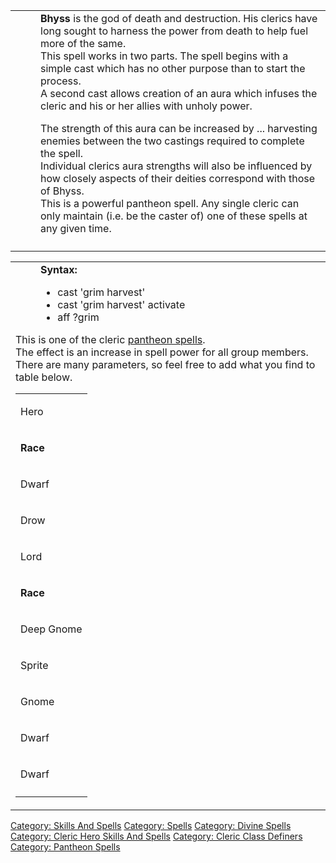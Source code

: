 <table>
<tbody>
<tr class="odd">
<td><dl>
<dt></dt>
<dd>
<strong>Bhyss</strong> is the god of death and destruction. His clerics
have long sought to harness the power from death to help fuel more of
the same.
</dd>
<dd>
This spell works in two parts. The spell begins with a simple cast which
has no other purpose than to start the process.
</dd>
<dd>
A second cast allows creation of an aura which infuses the cleric and
his or her allies with unholy power.
</dd>
</dl>
<dl>
<dt></dt>
<dd>
The strength of this aura can be increased by ... harvesting enemies
between the two castings required to complete the spell.
</dd>
<dd>
Individual clerics aura strengths will also be influenced by how closely
aspects of their deities correspond with those of Bhyss.
</dd>
<dd>
This is a powerful pantheon spell. Any single cleric can only maintain
(i.e. be the caster of) one of these spells at any given time.
</dd>
</dl></td>
</tr>
<tr class="even">
<td></td>
</tr>
</tbody>
</table>

<table>
<tbody>
<tr class="odd">
<td><dl>
<dt></dt>
<dd>
<strong>Syntax:</strong>
<ul>
<li>cast 'grim harvest'</li>
<li>cast 'grim harvest' activate</li>
<li>aff ?grim</li>
</ul>
</dd>
</dl>
<p>This is one of the cleric <a href=":Category:_Pantheon_Spells"
title="wikilink"> pantheon spells</a>.<br />
The effect is an increase in spell power for all group members.<br />
There are many parameters, so feel free to add what you find to table
below.<br />
</p>
<table>
<tbody>
<tr class="odd">
<td><p>Hero</p></td>
</tr>
<tr class="even">
<td><p><strong>Race</strong></p></td>
</tr>
<tr class="odd">
<td><p>Dwarf</p></td>
</tr>
<tr class="even">
<td><p>Drow</p></td>
</tr>
<tr class="odd">
<td><p>Lord</p></td>
</tr>
<tr class="even">
<td><p><strong>Race</strong></p></td>
</tr>
<tr class="odd">
<td><p>Deep Gnome</p></td>
</tr>
<tr class="even">
<td><p>Sprite</p></td>
</tr>
<tr class="odd">
<td><p>Gnome</p></td>
</tr>
<tr class="even">
<td><p>Dwarf</p></td>
</tr>
<tr class="odd">
<td><p>Dwarf</p></td>
</tr>
<tr class="even">
<td></td>
</tr>
</tbody>
</table></td>
</tr>
</tbody>
</table>

[Category: Skills And Spells](Category:_Skills_And_Spells "wikilink")
[Category: Spells](Category:_Spells "wikilink") [Category: Divine
Spells](Category:_Divine_Spells "wikilink") [Category: Cleric Hero
Skills And Spells](Category:_Cleric_Hero_Skills_And_Spells "wikilink")
[Category: Cleric Class
Definers](Category:_Cleric_Class_Definers "wikilink") [Category:
Pantheon Spells](Category:_Pantheon_Spells "wikilink")
